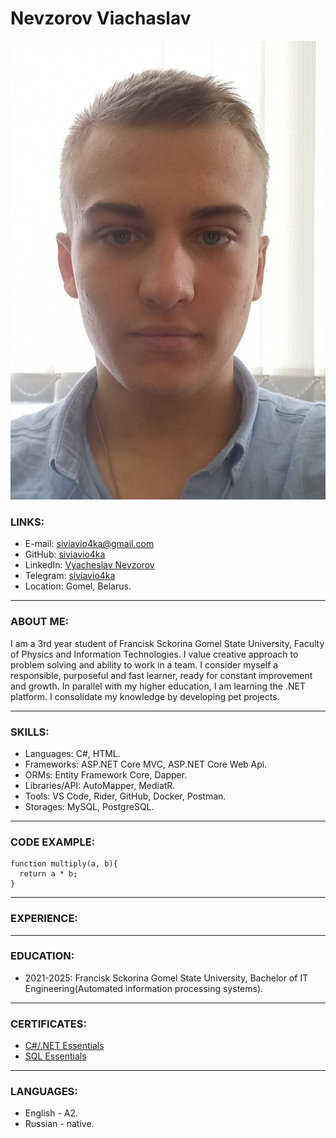 # Nevzorov Viachaslav

![I](/assets/I.jpg)

### LINKS:
* E-mail: [siviavio4ka@gmail.com](siviavio4ka@gmail.com)
* GitHub: [siviavio4ka](https://github.com/siviavio4ka)
* LinkedIn: [Vyacheslav Nevzorov](https://www.linkedin.com/in/vyacheslav-nevzorov/)
* Telegram: [siviavio4ka](https://t.me/siviavio4ka)
* Location: Gomel, Belarus.

------------------------------------------------------------------

### ABOUT ME:
I am a 3rd year student of Francisk Sckorina Gomel State University, Faculty of Physics and Information Technologies. I value creative approach to problem solving and ability to work in a team. I consider myself a responsible, purposeful and fast learner, ready for constant improvement and growth. In parallel with my higher education, I am learning the .NET platform. I consolidate my knowledge by developing pet projects.

------------------------------------------------------------------

### SKILLS:
* Languages: C#, HTML.
* Frameworks: ASP.NET Core MVC, ASP.NET Core Web Api.
* ORMs: Entity Framework Core, Dapper.
* Libraries/API: AutoMapper, MediatR.
* Tools: VS Code, Rider, GitHub, Docker, Postman.
* Storages: MySQL, PostgreSQL.

------------------------------------------------------------------

### CODE EXAMPLE:
```
function multiply(a, b){
  return a * b;
}
```
------------------------------------------------------------------

### EXPERIENCE:

------------------------------------------------------------------

### EDUCATION:
* 2021-2025: Francisk Sckorina Gomel State University, Bachelor of IT Engineering(Automated information processing systems).

------------------------------------------------------------------

### CERTIFICATES:
* [C#/.NET Essentials](https://www.hackerrank.com/certificates/cd1a1afd154c)
* [SQL Essentials](https://www.hackerrank.com/certificates/827ef5458bb0)

------------------------------------------------------------------

### LANGUAGES:
* English - A2.
* Russian - native.